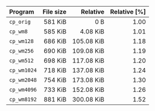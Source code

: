 | Program | File size | Relative | Relative [%] |
|:---|---:|---:|---:|
| `cp_orig` | 581 KiB | 0 B | 1.00|
| `cp_wm8` | 585 KiB | 4.08 KiB | 1.01 |
| `cp_wm128` | 686 KiB | 105.08 KiB | 1.18 |
| `cp_wm256` | 690 KiB | 109.08 KiB | 1.19 |
| `cp_wm512` | 698 KiB | 117.08 KiB | 1.20 |
| `cp_wm1024` | 718 KiB | 137.08 KiB | 1.24 |
| `cp_wm2048` | 754 KiB | 173.08 KiB | 1.30 |
| `cp_wm4096` | 733 KiB | 152.08 KiB | 1.26 |
| `cp_wm8192` | 881 KiB | 300.08 KiB | 1.52 |
